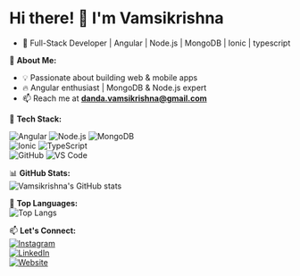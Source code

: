 # Hi there! 👋 I'm Vamsikrishna  
- 🚀 Full-Stack Developer | Angular | Node.js | MongoDB | Ionic | typescript

🌱 **About Me:**  
- 💡 Passionate about building web & mobile apps 
- 🔥 Angular enthusiast | MongoDB & Node.js expert  
- 📫 Reach me at **[danda.vamsikrishna@gmail.com](mailto:danda.vamsikrishna@gmail.com)**

📌 **Tech Stack:** 

![Angular](https://img.shields.io/badge/-Angular-red?style=flat&logo=angular) 
![Node.js](https://img.shields.io/badge/-Node.js-green?style=flat&logo=node.js) 
![MongoDB](https://img.shields.io/badge/-MongoDB-lightgreen?style=flat&logo=mongodb)  
![Ionic](https://img.shields.io/badge/-Ionic-blue?style=flat&logo=ionic) 
![TypeScript](https://img.shields.io/badge/-TypeScript-007acc?style=flat&logo=typescript)  
![GitHub](https://img.shields.io/badge/-GitHub-181717?style=flat&logo=github) 
![VS Code](https://img.shields.io/badge/-VS%20Code-0078d7?style=flat&logo=visual-studio-code) 

📊 **GitHub Stats:**  
![Vamsikrishna's GitHub stats](https://github-readme-stats.vercel.app/api?username=vamsi973&show_icons=true&theme=dark)  

📌 **Top Languages:**  
![Top Langs](https://github-readme-stats.vercel.app/api/top-langs/?username=vamsi973&layout=compact&theme=dark)  

📫 **Let's Connect:**  
[![Instagram](https://img.shields.io/badge/-Instagram-E4405F?style=flat&logo=instagram&logoColor=white)](https://instagram.com/vamsikrishna0973)  
[![LinkedIn](https://img.shields.io/badge/-LinkedIn-blue?style=flat&logo=linkedin)](https://www.linkedin.com/in/vamsikrishna-danda-36798274)  
[![Website](https://img.shields.io/badge/-My%20Website-ff69b4?style=flat&logo=google-chrome&logoColor=white)](https://vamsikrishna.vercel.app/)  

<!---
vamsi973/vamsi973 is a ✨ special ✨ repository because its `README.md` (this file) appears on your GitHub profile.
You can click the Preview link to take a look at your changes.
--->
